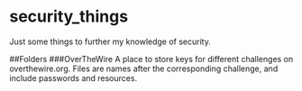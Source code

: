 # security_things

Just some things to further my knowledge of security.

##Folders
###OverTheWire
A place to store keys for different challenges on overthewire.org. Files are names after the corresponding challenge, and include passwords and resources.